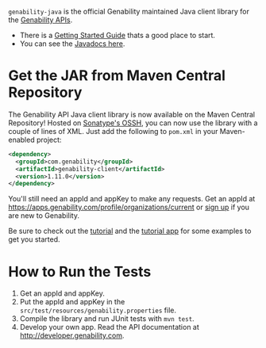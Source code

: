 `genability-java` is the official Genability maintained Java client library for the [Genability APIs](http://developer.genability.com).

* There is a [Getting Started Guide](http://genability.github.io/genability-java/tutorial.html) thats a good place to start.
* You can see the [Javadocs here](http://genability.github.io/genability-java/javadoc/).

# Get the JAR from Maven Central Repository
The Genability API Java client library is now available on the Maven Central Repository! Hosted on [Sonatype's OSSH](https://oss.sonatype.org/), you can now use the library with a couple of lines of XML. Just add the following to `pom.xml` in your Maven-enabled project:

```xml
<dependency>
  <groupId>com.genability</groupId>
  <artifactId>genability-client</artifactId>
  <version>1.11.0</version>
</dependency>
```

You'll still need an appId and appKey to make any requests. Get an appId at https://apps.genability.com/profile/organizations/current or [sign up](https://apps.genability.com/explorer/signup) if you are new to Genability.

Be sure to check out the [tutorial](http://genability.github.io/genability-java/tutorial.html) and the [tutorial app](https://github.com/Genability/java-client-tutorial) for some examples to get you started.

# How to Run the Tests
1. Get an appId and appKey.
2. Put the appId and appKey in the `src/test/resources/genability.properties` file.
3. Compile the library and run JUnit tests with `mvn test`.
4. Develop your own app. Read the API documentation at http://developer.genability.com.
